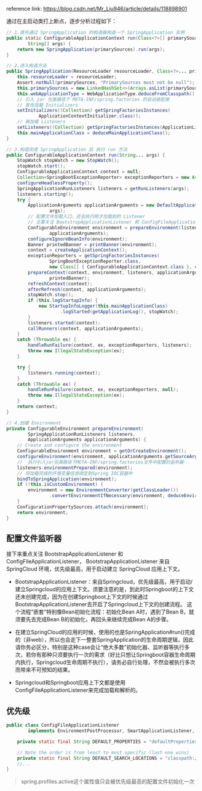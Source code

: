 reference link:
https://blog.csdn.net/Mr_Liu946/article/details/118898901


通过在主启动类打上断点，逐步分析过程如下：
```java
// 1.首先通过 SpringApplication 的构造器构造一个 SpringApplication 实例
public static ConfigurableApplicationContext run(Class<?>[] primarySources,
        String[] args) {
    return new SpringApplication(primarySources).run(args);
}

// 2.进入构造方法
public SpringApplication(ResourceLoader resourceLoader, Class<?>... primarySources) {
    this.resourceLoader = resourceLoader;
    Assert.notNull(primarySources, "PrimarySources must not be null");
    this.primarySources = new LinkedHashSet<>(Arrays.asList(primarySources));
    this.webApplicationType = WebApplicationType.deduceFromClasspath();
    // 引入 jar 包类路径下 META-INF/spring.factories 的自动装配类
    // 首先加载 Initializers
    setInitializers((Collection) getSpringFactoriesInstances(
            ApplicationContextInitializer.class));
    // 再加载 Listeners
    setListeners((Collection) getSpringFactoriesInstances(ApplicationListener.class));
    this.mainApplicationClass = deduceMainApplicationClass();
}

// 3.构造完成 SpringApplication 后 执行 run 方法
public ConfigurableApplicationContext run(String... args) {
    StopWatch stopWatch = new StopWatch();
    stopWatch.start();
    ConfigurableApplicationContext context = null;
    Collection<SpringBootExceptionReporter> exceptionReporters = new ArrayList<>();
    configureHeadlessProperty();
    SpringApplicationRunListeners listeners = getRunListeners(args);
    listeners.starting();
    try {
        ApplicationArguments applicationArguments = new DefaultApplicationArguments(
                args);
        // 配置文件加载入口，还会执行刚才加载到的 Listener
        // 主要关注 BootstrapApplicationListener 和 ConfigFileApplicationListener
        ConfigurableEnvironment environment = prepareEnvironment(listeners,
                applicationArguments);
        configureIgnoreBeanInfo(environment);
        Banner printedBanner = printBanner(environment);
        context = createApplicationContext();
        exceptionReporters = getSpringFactoriesInstances(
                SpringBootExceptionReporter.class,
                new Class[] { ConfigurableApplicationContext.class }, context);
        prepareContext(context, environment, listeners, applicationArguments,
                printedBanner);
        refreshContext(context);
        afterRefresh(context, applicationArguments);
        stopWatch.stop();
        if (this.logStartupInfo) {
            new StartupInfoLogger(this.mainApplicationClass)
                    .logStarted(getApplicationLog(), stopWatch);
        }
        listeners.started(context);
        callRunners(context, applicationArguments);
    }
    catch (Throwable ex) {
        handleRunFailure(context, ex, exceptionReporters, listeners);
        throw new IllegalStateException(ex);
    }

    try {
        listeners.running(context);
    }
    catch (Throwable ex) {
        handleRunFailure(context, ex, exceptionReporters, null);
        throw new IllegalStateException(ex);
    }
    return context;
}

// 4.创建 Environment
private ConfigurableEnvironment prepareEnvironment(
        SpringApplicationRunListeners listeners,
        ApplicationArguments applicationArguments) {
    // Create and configure the environment
    ConfigurableEnvironment environment = getOrCreateEnvironment();
    configureEnvironment(environment, applicationArguments.getSourceArgs());
    //  执行引入jar包类路径下META-INF/spring.factories文件中配置的监听器
    listeners.environmentPrepared(environment);
    // 将加载完成的环境变量信息绑定到Spring IOC容器中
    bindToSpringApplication(environment);
    if (!this.isCustomEnvironment) {
        environment = new EnvironmentConverter(getClassLoader())
                .convertEnvironmentIfNecessary(environment, deduceEnvironmentClass());
    }
    ConfigurationPropertySources.attach(environment);
    return environment;
}
```
## 配置文件监听器

接下来重点关注 BootstrapApplicationListener 和 ConfigFileApplicationListener，
BootstrapApplicationListener 来自 SpringCloud 环境，优先级最高，用于启动建立 SpringCloud 应用上下文。

- BootstrapApplicationListener：来自Springcloud，优先级最高，用于启动/建立Springcloud的应用上下文。须要注意的是，到此时Springboot的上下文还未创建完成，因为在创建Springboot上下文的时候通过BootstrapApplicationListener去开启了Springcloud上下文的创建流程。 这个流程“嵌套”特别像Bean初始化流程：初始化Bean A时，遇到了Bean B，就须要先去完成Bean B的初始化，再回头来继续完成Bean A的步骤。

- 在建立SpringCloud的应用的时候，使用的也是SpringApplication#run()完成的（非web），所以也会走下一整套SpringApplication的生命周期逻辑，因此请你务必区分，特别是这种case会让“绝大多数”初始化器、监听器等执行多次，若你有那种只须要执行一次的需求（好比只想让Springboot容器生命周期内执行，Springcloud生命周期不执行），请务必自行处理，不然会被执行多次而带来不可预知的结果。

- Springcloud和Springboot应用上下文都是使用ConfigFileApplicationListener来完成加载和解析的。

## 优先级
```java
public class ConfigFileApplicationListener
        implements EnvironmentPostProcessor, SmartApplicationListener, Ordered {

    private static final String DEFAULT_PROPERTIES = "defaultProperties";

    // Note the order is from least to most specific (last one wins)
    private static final String DEFAULT_SEARCH_LOCATIONS = "classpath:/,classpath:/config/,file:./,file:./config/";
    //...
}
```

> spring.profiles.active这个属性值只会被优先级最高的配置文件初始化一次